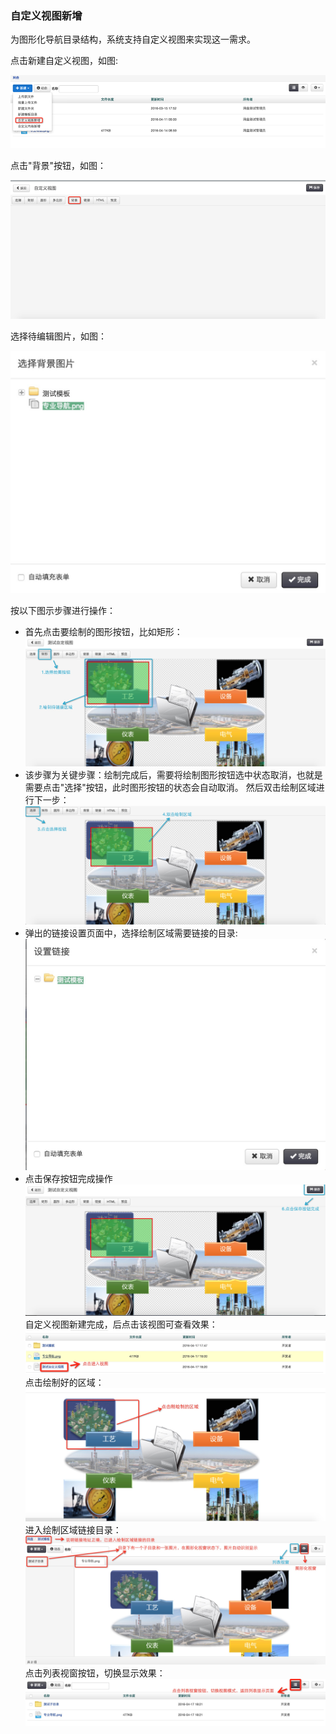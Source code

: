 ### 自定义视图新增

为图形化导航目录结构，系统支持自定义视图来实现这一需求。

点击新建自定义视图，如图:

![自定义视图新增](..\images\自定义视图1.png)

点击"背景"按钮，如图：

![自定义视图新增](..\images\自定义视图2.png)

选择待编辑图片，如图：

![自定义视图新增](..\images\自定义视图3.png)

按以下图示步骤进行操作：

- 首先点击要绘制的图形按钮，比如矩形：
![自定义视图新增](..\images\自定义视图4.png)
- 该步骤为关键步骤：绘制完成后，需要将绘制图形按钮选中状态取消，也就是需要点击"选择"按钮，此时图形按钮的状态会自动取消。
然后双击绘制区域进行下一步：
![自定义视图新增](..\images\自定义视图5.png)
- 弹出的链接设置页面中，选择绘制区域需要链接的目录:
![自定义视图新增](..\images\自定义视图6.png)
- 点击保存按钮完成操作
![自定义视图新增](..\images\自定义视图7.png)
自定义视图新建完成，后点击该视图可查看效果：
![自定义视图新增](..\images\自定义视图8.png)
点击绘制好的区域：
![自定义视图新增](..\images\自定义视图9.png)
进入绘制区域链接目录：
![自定义视图新增](..\images\自定义视图10.png)
点击列表视窗按钮，切换显示效果：
![自定义视图新增](..\images\自定义视图11.png)
